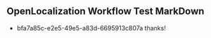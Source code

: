 ## OpenLocalization Workflow Test MarkDown
* bfa7a85c-e2e5-49e5-a83d-6695913c807a 
thanks!<!--HONumber=Mar16_HO4-->
